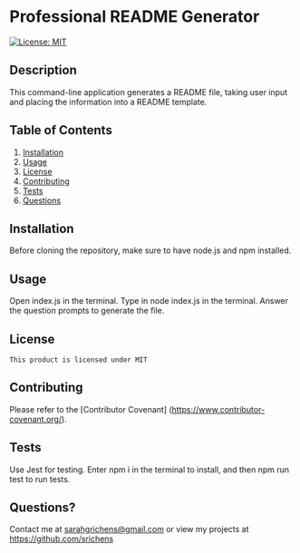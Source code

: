 # Professional README Generator
  

  [![License: MIT](https://img.shields.io/badge/License-MIT-yellow.svg)](https://opensource.org/licenses/MIT)


## Description
This command-line application generates a README file, taking user input and placing the information into a README template.



## Table of Contents
1. [Installation](#installation)
2. [Usage](#usage)
3. [License](#license)
4. [Contributing](#contributing)
5. [Tests](#tests)
6. [Questions](#questions?)

## Installation
Before cloning the repository, make sure to have node.js and npm installed.

## Usage
Open index.js in the terminal. Type in node index.js in the terminal. Answer the question prompts to generate the file.

## License
    This product is licensed under MIT

## Contributing
Please refer to the [Contributor Covenant] (https://www.contributor-covenant.org/).

## Tests
Use Jest for testing. Enter npm i in the terminal to install, and then npm run test to run tests.

## Questions?
Contact me at sarahgrichens@gmail.com or view my projects at https://github.com/srichens
